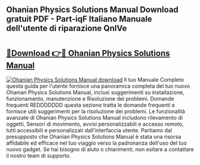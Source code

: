 ## Ohanian Physics Solutions Manual Download gratuit PDF - Part-iqF Italiano Manuale dell'utente di riparazione QnIVe

# <h2><a href="http://dfa5j5.blite.top/?on=Ohanian+Physics+Solutions+Manual">🔗Download 👉🔴 Ohanian Physics Solutions Manual</a></h2>

[![Ohanian Physics Solutions Manual download](https://i.imgur.com/lujVjoI.png)](http://dfa5j5.blite.top/?on=Ohanian+Physics+Solutions+Manual)
Il tuo Manuale Completo questa guida per l'utente fornisce una panoramica completa del tuo nuovo Ohanian Physics Solutions Manual, inclusi suggerimenti su installazione, funzionamento, manutenzione e Risoluzione dei problemi. Domande frequenti REDDDDDDD questa sezione tratta le domande frequenti e fornisce utili suggerimenti per la risoluzione dei problemi. Le funzionalità avanzate di Ohanian Physics Solutions Manual includono rilevamento di oggetti, Sensori di movimento, avvisi personalizzabili e accesso remoto, tutti accessibili e personalizzati dall'interfaccia utente. Partiamo dal presupposto che Ohanian Physics Solutions Manual è stata una risorsa affidabile ed efficace nel tuo viaggio verso la padronanza dell'uso del tuo nuovo gadget. Se hai bisogno di aiuto o chiarimenti, non esitare a contattare il nostro team di supporto.
